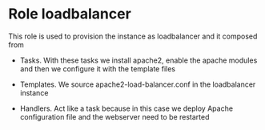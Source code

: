 # Role loadbalancer

This role is used to provision the instance as loadbalancer and it composed from 

* Tasks. With these tasks we install apache2, enable the apache modules and then we configure it with the template files 

* Templates. We source apache2-load-balancer.conf in the loadbalancer instance

* Handlers. Act like a task because in this case we deploy Apache configuration file and the webserver need to be restarted

